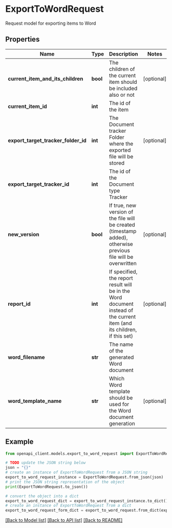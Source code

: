 # ExportToWordRequest

Request model for exporting items to Word

## Properties

Name | Type | Description | Notes
------------ | ------------- | ------------- | -------------
**current_item_and_its_children** | **bool** | The children of the current item should be included also or not | [optional] 
**current_item_id** | **int** | The id of the item | 
**export_target_tracker_folder_id** | **int** | The Document tracker Folder where the exported file will be stored | [optional] 
**export_target_tracker_id** | **int** | The id of the Document type Tracker | 
**new_version** | **bool** | If true, new version of the file will be created (timestamp added), otherwise previous file will be overwritten | [optional] 
**report_id** | **int** | If specified, the report result will be in the Word document instead of the current item (and its children, if this set) | [optional] 
**word_filename** | **str** | The name of the generated Word document | 
**word_template_name** | **str** | Which Word template should be used for the Word document generation | [optional] 

## Example

```python
from openapi_client.models.export_to_word_request import ExportToWordRequest

# TODO update the JSON string below
json = "{}"
# create an instance of ExportToWordRequest from a JSON string
export_to_word_request_instance = ExportToWordRequest.from_json(json)
# print the JSON string representation of the object
print(ExportToWordRequest.to_json())

# convert the object into a dict
export_to_word_request_dict = export_to_word_request_instance.to_dict()
# create an instance of ExportToWordRequest from a dict
export_to_word_request_form_dict = export_to_word_request.from_dict(export_to_word_request_dict)
```
[[Back to Model list]](../README.md#documentation-for-models) [[Back to API list]](../README.md#documentation-for-api-endpoints) [[Back to README]](../README.md)


